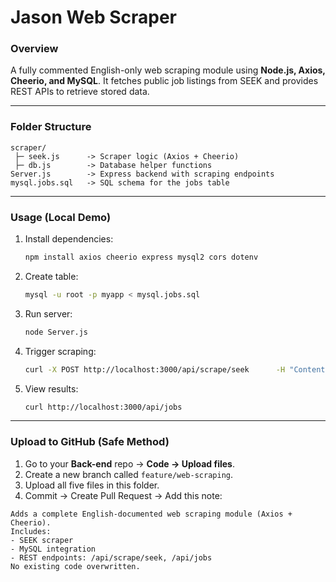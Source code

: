 # Jason Web Scraper

### Overview
A fully commented English-only web scraping module using **Node.js, Axios, Cheerio, and MySQL**.
It fetches public job listings from SEEK and provides REST APIs to retrieve stored data.

---

### Folder Structure
```
scraper/
 ├─ seek.js      -> Scraper logic (Axios + Cheerio)
 ├─ db.js        -> Database helper functions
Server.js        -> Express backend with scraping endpoints
mysql.jobs.sql   -> SQL schema for the jobs table
```

---

### Usage (Local Demo)
1. Install dependencies:
   ```bash
   npm install axios cheerio express mysql2 cors dotenv
   ```

2. Create table:
   ```bash
   mysql -u root -p myapp < mysql.jobs.sql
   ```

3. Run server:
   ```bash
   node Server.js
   ```

4. Trigger scraping:
   ```bash
   curl -X POST http://localhost:3000/api/scrape/seek      -H "Content-Type: application/json"      -d '{"q":"software","where":"Adelaide SA"}'
   ```

5. View results:
   ```bash
   curl http://localhost:3000/api/jobs
   ```

---

### Upload to GitHub (Safe Method)
1. Go to your **Back-end** repo → **Code → Upload files**.
2. Create a new branch called `feature/web-scraping`.
3. Upload all five files in this folder.
4. Commit → Create Pull Request → Add this note:

```
Adds a complete English-documented web scraping module (Axios + Cheerio).
Includes:
- SEEK scraper
- MySQL integration
- REST endpoints: /api/scrape/seek, /api/jobs
No existing code overwritten.
```
